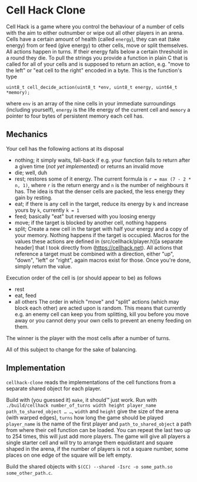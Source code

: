 Cell Hack Clone
=

Cell Hack is a game where you control the behaviour of a number of cells with
the aim to either outnumber or wipe out all other players in an arena. Cells
have a certain amount of health (called `energy`), they can eat (take energy)
from or feed (give energy) to other cells, move or split themselves. All
actions happen in turns. If their energy falls below a certain threshold in a
round they die. To pull the strings you provide a function in plain C that is
called for all of your cells and is supposed to return an action, e.g. "move to
the left" or "eat cell to the right" encoded in a byte. This is the function's
type

```
uint8_t cell_decide_action(uint8_t *env, uint8_t energy, uint64_t *memory);
```

where `env` is an array of the nine cells in your immediate surroundings
(including yourself), `energy` is the life energy of the current cell and
`memory` a pointer to four bytes of persistent memory each cell has.

Mechanics
-

Your cell has the following actions at its disposal
* nothing; it simply waits, fall-back if e.g. your function fails to
  return after a given time (_not yet implemented_) or returns an invalid move
* die; well, duh
* rest; restores some of it energy. The current formula is `r =
  max (7 - 2 * n, 1)`, where `r` is the return energy and `n` is the number of
  neighbours it has. The idea is that the denser cells
  are packed, the less energy they gain by resting.
* eat; if there is any cell in the target, reduce its energy by `k` and
  increase yours by `k`, currently `k = 1`
* feed; basically "eat" but reversed with you loosing energy
* move; if the target is blocked by another cell, nothing happens
* split; Create a new cell in the target with half your energy and a copy
  of your memory. Nothing happens if the target is occupied.
Macros for the values these actions are defined in (src/cellhack/player.h)[a separate
header] that I took directly from (https://cellhack.net).
All actions that reference a target must be combined with a direction, either
"up", "down", "left" or "right", again macros exist for those.
Once you're done, simply return the value.

Execution order of the cell is (or should appear to be) as follows
* rest
* eat, feed
* all others
The order in which "move" and "split" actions (which may block each other) are
acted upon is random. This means that currently e.g. an enemy cell can keep you
from splitting, kill you before you move away or you cannot deny your own cells
to prevent an enemy feeding on them.

The winner is the player with the most cells after a number of turns.

All of this subject to change for the sake of balancing.

Implementation
-

`cellhack-clone` reads the implementations of the cell functions from a
separate shared object for each player.

Build with (you guessed it) `make`, it should™ just work.
Run with `./build/cellhack number_of_turns width height player_name
path_to_shared_object … …`, `width` and `height` give the size of the arena
(with warped edges), `turns` how long the game should be played `player_name`
is the name of the first player and `path_to_shared_object` a path from where
their cell function can be loaded. You can repeat the last two up to 254 times,
this will just add more players. The game will give all players a single
starter cell and will try to arrange them equidistant and square shaped in the
arena, if the number of players is not a square number, some places on one edge
of the square will be left empty.

Build the shared objects with `$(CC) --shared -Isrc -o some_path.so
some_other_path.c`.
